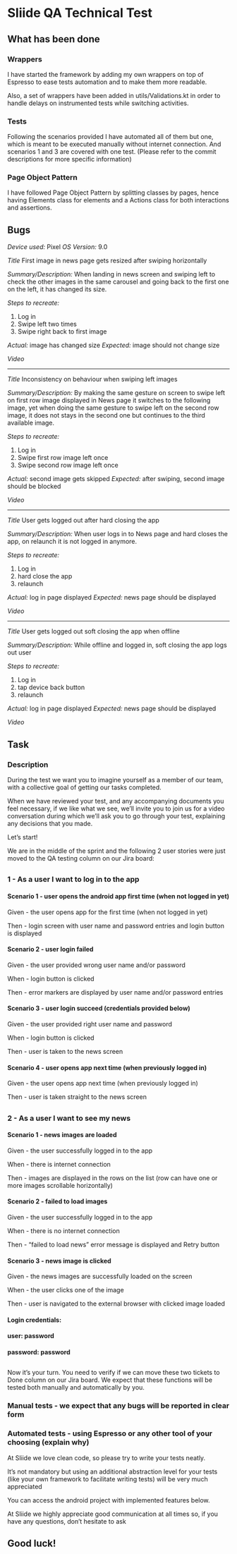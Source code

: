 # Sliide QA Technical Test

## What has been done
### Wrappers
I have started the framework by adding my own wrappers on top of Espresso to ease tests automation
and to make them more readable.

Also, a set of wrappers have been added in utils/Validations.kt in order to handle delays on
instrumented tests while switching activities.

### Tests
Following the scenarios provided I have automated all of them but one, which is meant to be 
executed manually without internet connection. And scenarios 1 and 3 are covered with one test. 
(Please refer to the commit descriptions for more specific information)

### Page Object Pattern
I have followed Page Object Pattern by splitting classes by pages, hence having Elements class for 
elements and a Actions class for both interactions and assertions.



## Bugs
*Device used:* Pixel
*OS Version:* 9.0


*Title*
First image in news page gets resized after swiping horizontally

*Summary/Description:*
When landing in news screen and swiping left to check the other images in the same carousel
and going back to the first one on the left, it has changed its size.


*Steps to recreate:*
1. Log in
2. Swipe left two times
3. Swipe right back to first image


*Actual:* image has changed size
*Expected:* image should not change size

*Video* 


__________________________________________________________

*Title*
Inconsistency on behaviour when swiping left images

*Summary/Description:*
By making the same gesture on screen to swipe left on first row image displayed in News page
it switches to the following image, yet when doing the same gesture to swipe left on the second
row image, it does not stays in the second one but continues to the third available image.


*Steps to recreate:*
1. Log in
2. Swipe first row image left once 
3. Swipe second row image left once


*Actual:* second image gets skipped
*Expected:* after swiping, second image should be blocked

*Video* 


__________________________________________________________

*Title*
User gets logged out after hard closing the app

*Summary/Description:*
When user logs in to News page and hard closes the app, on relaunch it is not logged in anymore.


*Steps to recreate:*
1. Log in
2. hard close the app
3. relaunch


*Actual:* log in page displayed
*Expected:* news page should be displayed

*Video* 


__________________________________________________________

*Title*
User gets logged out soft closing the app when offline

*Summary/Description:*
While offline and logged in, soft closing the app logs out user


*Steps to recreate:*
1. Log in
2. tap device back button
3. relaunch


*Actual:* log in page displayed
*Expected:* news page should be displayed

*Video* 




## Task

### Description
During the test we want you to imagine yourself as a member of our team, with a collective goal of getting our tasks completed. 

When we have reviewed your test, and any accompanying documents you feel necessary, if we like what we see, we’ll invite you to join us for a video conversation during which we’ll ask you to go through your test, explaining any decisions that you made.

Let’s start!

We are in the middle of the sprint and the following 2 user stories were just moved to the QA testing column on our Jira board:

##
### 1 - As a user I want to log in to the app

#### Scenario 1 - user opens the android app first time (when not logged in yet)

Given - the user opens app for the first time (when not logged in yet)

Then - login screen with user name and password entries and login button is displayed

#### Scenario 2 - user login failed

Given - the user provided wrong user name and/or password

When - login button is clicked

Then - error markers are displayed by user name and/or password entries

#### Scenario 3 - user login succeed (credentials provided below)

Given - the user provided right user name and password

When - login button is clicked

Then - user is taken to the news screen

#### Scenario 4 - user opens app next time (when previously logged in)

Given - the user opens app next time (when previously logged in)

Then - user is taken straight to the news screen

 ##

### 2 - As a user I want to see my news

#### Scenario 1 - news images are loaded

Given - the user successfully logged in to the app

When - there is internet connection

Then - images are displayed in the rows on the list (row can have one or more images scrollable horizontally)

#### Scenario 2 - failed to load images

Given - the user successfully logged in to the app

When - there is no internet connection

Then - “failed to load news” error message is displayed and Retry button

#### Scenario 3 - news image is clicked

Given - the news images are successfully loaded on the screen

When - the user clicks one of the image

Then - user is navigated to the external browser with clicked image loaded

#### Login credentials:
#### user: password
#### password: password

##

Now it’s your turn. You need to verify if we can move these two tickets to Done column on our Jira board.
We expect that these functions will be tested both manually and automatically by you.

### Manual tests - we expect that any bugs will be reported in clear form

### Automated tests - using Espresso or any other tool of your choosing (explain why)

At Sliide we love clean code, so please try to write your tests neatly. 

It’s not mandatory but using an additional abstraction level for your tests (like your own framework to facilitate writing tests) will be very much appreciated

You can access the android project with implemented features below. 


At Sliide we highly appreciate good communication at all times so, if you have any questions, don’t hesitate to ask   

## Good luck!   
